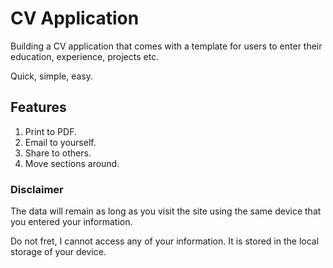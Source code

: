 # CV Application

Building a CV application that comes with a template for users to enter their education, experience, projects etc.

Quick, simple, easy.

## Features

1. Print to PDF.
2. Email to yourself.
3. Share to others.
4. Move sections around.

### Disclaimer

The data will remain as long as you visit the site using the same device that you entered your information.

Do not fret, I cannot access any of your information. It is stored in the local storage of your device.
